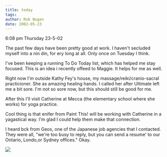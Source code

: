 ```yaml
---
title: today
tags: 
author: Rob Nugen
date: 2002-05-23
---
```


<p class=date>6:08 pm Thursday 23-5-02</p>

<p>The past few days have been pretty good at work.  I haven't secluded
myself into a nin din, for ery long at all.  Only once on Tuesday I
think.</p>

<p>I've been keeping a running To Do Today list, which has helped me stay
focused.  This is an idea i recently offeed to Maggie. It helps for me as
well.</p>

<p>Right now I'm outside Kathy Fey's house, my massage/reiki/cranio-sacral
practicioner.  She as amazing healing hands.  I called her after Ultimate
left me a bit sore.  I'm not so sore now, but this should still be good for
me.</p>

<p>After this I'll visit Catherine at Mecca (the elementary school where she
works) for yoga practice.</p>

<p>Cool thing is that enifer from Paint This! will be working with Catherine
in a yagastical way.  I'm glad I could help them make that connection.</p>

<p>I heard bck from Geos, one of the Japanese job agencies that I contacted.
They were all, "we're too busy to reply, but you can send a resume' to our
Ontario, Londo,or Sydney offices."  Okay.</p>

<p><img src="/images/rob/wL-ROB.gif"/></p>


